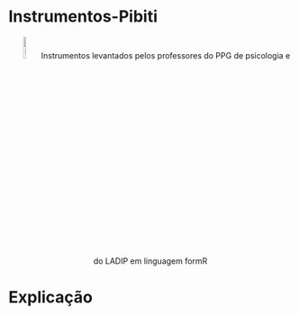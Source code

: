# Instrumentos-Pibiti
<p align="center">
 <img src="https://github.com/Ladip-pucrio/Instrumentos-Pibiti/blob/main/Fundotransparente.png"width="10%" alt="Ladip Logo"/>
Instrumentos levantados pelos professores do PPG de psicologia e do LADIP em linguagem formR

# Explicação
